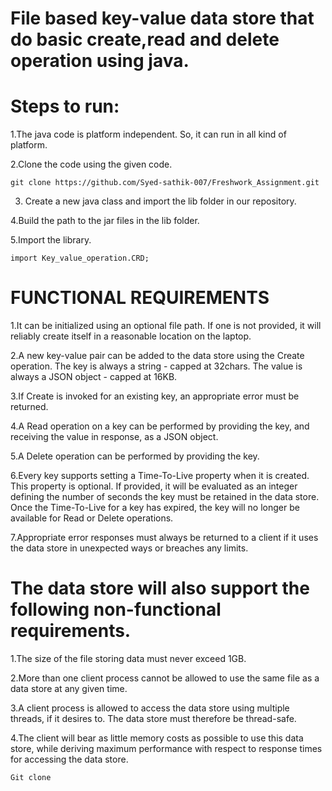 # File based key-value data store that do basic create,read and delete operation using java.

# Steps to run:
1.The java code is platform independent. So, it can run in all kind of platform. 

2.Clone the code using the given code.

```
git clone https://github.com/Syed-sathik-007/Freshwork_Assignment.git
```

3. Create a new java class and import the lib folder in our repository.

4.Build the path to the jar files in the lib folder.

5.Import the library.
```
import Key_value_operation.CRD;
```


# FUNCTIONAL REQUIREMENTS 

1.It can be initialized using an optional file path. If one is not provided, it will reliably create itself in a reasonable location on the laptop.

2.A new key-value pair can be added to the data store using the Create operation. The key is always a string - capped at 32chars. The value is always a JSON object - capped at 16KB.

3.If Create is invoked for an existing key, an appropriate error must be returned.

4.A Read operation on a key can be performed by providing the key, and receiving the value in response, as a JSON object.

5.A Delete operation can be performed by providing the key.

6.Every key supports setting a Time-To-Live property when it is created. This property is optional. If provided, it will be evaluated as an integer defining the number of seconds the key must be retained in the data store. Once the Time-To-Live for a key has expired, the key will no longer be available for Read or Delete operations.

7.Appropriate error responses must always be returned to a client if it uses the data store in unexpected ways or breaches any limits.

# The data store will also support the following non-functional requirements.

1.The size of the file storing data must never exceed 1GB.

2.More than one client process cannot be allowed to use the same file as a data store at any given time.

3.A client process is allowed to access the data store using multiple threads, if it desires to. The data store must therefore be thread-safe.

4.The client will bear as little memory costs as possible to use this data store, while deriving maximum performance with respect to response times for accessing the data store.

```
Git clone
```
